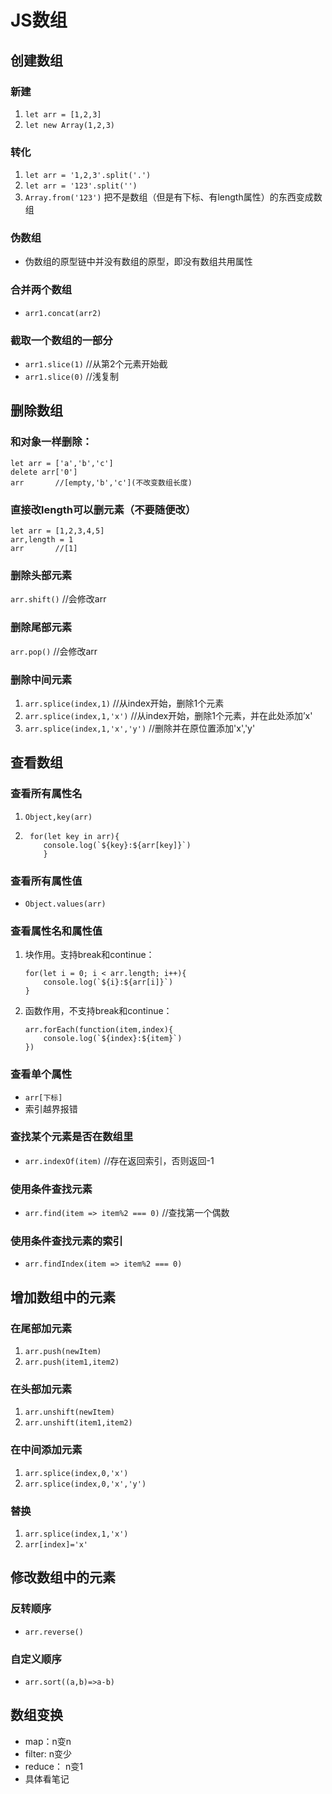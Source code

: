 # JS数组
## 创建数组
### 新建
1. `let arr = [1,2,3]`
2. `let new Array(1,2,3)`

### 转化
1. `let arr = '1,2,3'.split('.')`
2. `let arr = '123'.split('')`
3. `Array.from('123')` 把不是数组（但是有下标、有length属性）的东西变成数组

### 伪数组
* 伪数组的原型链中并没有数组的原型，即没有数组共用属性

### 合并两个数组
* `arr1.concat(arr2)`

### 截取一个数组的一部分
* `arr1.slice(1)` //从第2个元素开始截
* `arr1.slice(0)`  //浅复制

## 删除数组
### 和对象一样删除：
``````
let arr = ['a','b','c']
delete arr['0']
arr       //[empty,'b','c'](不改变数组长度)
``````
### 直接改length可以删元素（不要随便改）
``````
let arr = [1,2,3,4,5]
arr,length = 1
arr       //[1]
``````
### 删除头部元素
`arr.shift()`   //会修改arr
### 删除尾部元素
`arr.pop()`    //会修改arr
### 删除中间元素
1. `arr.splice(index,1)` //从index开始，删除1个元素
2. `arr.splice(index,1,'x')` //从index开始，删除1个元素，并在此处添加’x'
3. `arr.splice(index,1,'x','y')` //删除并在原位置添加'x','y'

## 查看数组
### 查看所有属性名
1. `Object,key(arr)`
2. ``````
    for(let key in arr){
       console.log(`${key}:${arr[key]}`)
       }
    ``````
### 查看所有属性值
* `Object.values(arr)`

### 查看属性名和属性值
1. 块作用。支持break和continue：
   ``````
   for(let i = 0; i < arr.length; i++){
       console.log(`${i}:${arr[i]}`)
   }
   ``````
2. 函数作用，不支持break和continue：
   ``````
   arr.forEach(function(item,index){
       console.log(`${index}:${item}`)
   })
   ``````
### 查看单个属性
* `arr[下标]`
* 索引越界报错

### 查找某个元素是否在数组里
* `arr.indexOf(item)` //存在返回索引，否则返回-1

### 使用条件查找元素
* `arr.find(item => item%2 === 0)` //查找第一个偶数

### 使用条件查找元素的索引
* `arr.findIndex(item => item%2 === 0)`

## 增加数组中的元素
### 在尾部加元素
1. `arr.push(newItem)`
2. `arr.push(item1,item2)`

### 在头部加元素
1. `arr.unshift(newItem)`
2. `arr.unshift(item1,item2)`

### 在中间添加元素
1. `arr.splice(index,0,'x')`
2. `arr.splice(index,0,'x','y')`

### 替换
1. `arr.splice(index,1,'x')`
2. `arr[index]='x'`

## 修改数组中的元素
### 反转顺序
* `arr.reverse()`

### 自定义顺序
* `arr.sort((a,b)=>a-b)`

## 数组变换
* map：n变n
* filter: n变少
* reduce： n变1
* 具体看笔记